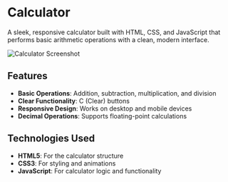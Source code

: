 # Calculator 

A sleek, responsive calculator built with HTML, CSS, and JavaScript that performs basic arithmetic operations with a clean, modern interface.

![Calculator Screenshot](https://i.postimg.cc/BQZLfdQz/Screenshot-2025-08-21-121601.png) <!-- Add your screenshot if available -->

## Features

- **Basic Operations**: Addition, subtraction, multiplication, and division
- **Clear Functionality**: C (Clear) buttons
- **Responsive Design**: Works on desktop and mobile devices
- **Decimal Operations**: Supports floating-point calculations

## Technologies Used

- **HTML5**: For the calculator structure
- **CSS3**: For styling and animations
- **JavaScript**: For calculator logic and functionality
